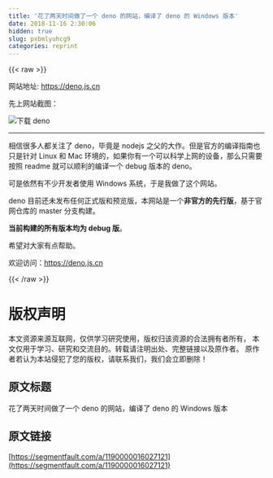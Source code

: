 ```yaml
---
title: '花了两天时间做了一个 deno 的网站，编译了 deno 的 Windows 版本' 
date: 2018-11-16 2:30:06
hidden: true
slug: pxbmlyuhcg9
categories: reprint
---
```


{{< raw >}}
<p>&#x7F51;&#x7AD9;&#x5730;&#x5740;: <a href="https://deno.js.cn" rel="nofollow noreferrer" target="_blank">https://deno.js.cn</a></p><p>&#x5148;&#x4E0A;&#x7F51;&#x7AD9;&#x622A;&#x56FE;&#xFF1A;</p><p><span class="img-wrap"><img data-src="/img/remote/1460000016027124?w=629&amp;h=636" src="https://static.alili.tech/img/remote/1460000016027124?w=629&amp;h=636" alt="&#x4E0B;&#x8F7D; deno" title="&#x4E0B;&#x8F7D; deno" style="cursor:pointer;display:inline"></span></p><hr><p>&#x76F8;&#x4FE1;&#x5F88;&#x591A;&#x4EBA;&#x90FD;&#x5173;&#x6CE8;&#x4E86; deno&#xFF0C;&#x6BD5;&#x7ADF;&#x662F; nodejs &#x4E4B;&#x7236;&#x7684;&#x5927;&#x4F5C;&#x3002;&#x4F46;&#x662F;&#x5B98;&#x65B9;&#x7684;&#x7F16;&#x8BD1;&#x6307;&#x5357;&#x4E5F;&#x53EA;&#x662F;&#x9488;&#x5BF9; Linux &#x548C; Mac &#x73AF;&#x5883;&#x7684;&#xFF0C;&#x5982;&#x679C;&#x4F60;&#x6709;&#x4E00;&#x4E2A;&#x53EF;&#x4EE5;&#x79D1;&#x5B66;&#x4E0A;&#x7F51;&#x7684;&#x8BBE;&#x5907;&#xFF0C;&#x90A3;&#x4E48;&#x53EA;&#x9700;&#x8981;&#x6309;&#x7167; readme &#x5C31;&#x53EF;&#x4EE5;&#x987A;&#x5229;&#x7684;&#x7F16;&#x8BD1;&#x4E00;&#x4E2A; debug &#x7248;&#x672C;&#x7684; deno&#x3002;</p><p>&#x53EF;&#x662F;&#x4F9D;&#x7136;&#x6709;&#x4E0D;&#x5C11;&#x5F00;&#x53D1;&#x8005;&#x4F7F;&#x7528; Windows &#x7CFB;&#x7EDF;&#xFF0C;&#x4E8E;&#x662F;&#x6211;&#x505A;&#x4E86;&#x8FD9;&#x4E2A;&#x7F51;&#x7AD9;&#x3002;</p><p>deno &#x76EE;&#x524D;&#x8FD8;&#x672A;&#x53D1;&#x5E03;&#x4EFB;&#x4F55;&#x6B63;&#x5F0F;&#x7248;&#x548C;&#x9884;&#x89C8;&#x7248;&#xFF0C;&#x672C;&#x7F51;&#x7AD9;&#x662F;&#x4E00;&#x4E2A;<strong>&#x975E;&#x5B98;&#x65B9;&#x7684;&#x5148;&#x884C;&#x7248;</strong>&#xFF0C;&#x57FA;&#x4E8E;&#x5B98;&#x7F51;&#x4ED3;&#x5E93;&#x7684; master &#x5206;&#x652F;&#x6784;&#x5EFA;&#x3002;</p><p><strong>&#x5F53;&#x524D;&#x6784;&#x5EFA;&#x7684;&#x6240;&#x6709;&#x7248;&#x672C;&#x5747;&#x4E3A; debug &#x7248;</strong>&#x3002;</p><p>&#x5E0C;&#x671B;&#x5BF9;&#x5927;&#x5BB6;&#x6709;&#x70B9;&#x5E2E;&#x52A9;&#x3002;</p><p>&#x6B22;&#x8FCE;&#x8BBF;&#x95EE;&#xFF1A;<a href="https://deno.js.cn" rel="nofollow noreferrer" target="_blank">https://deno.js.cn</a></p>
{{< /raw >}}

# 版权声明
本文资源来源互联网，仅供学习研究使用，版权归该资源的合法拥有者所有，
本文仅用于学习、研究和交流目的。转载请注明出处、完整链接以及原作者。
原作者若认为本站侵犯了您的版权，请联系我们，我们会立即删除！

## 原文标题
花了两天时间做了一个 deno 的网站，编译了 deno 的 Windows 版本

## 原文链接
[https://segmentfault.com/a/1190000016027121](https://segmentfault.com/a/1190000016027121)

